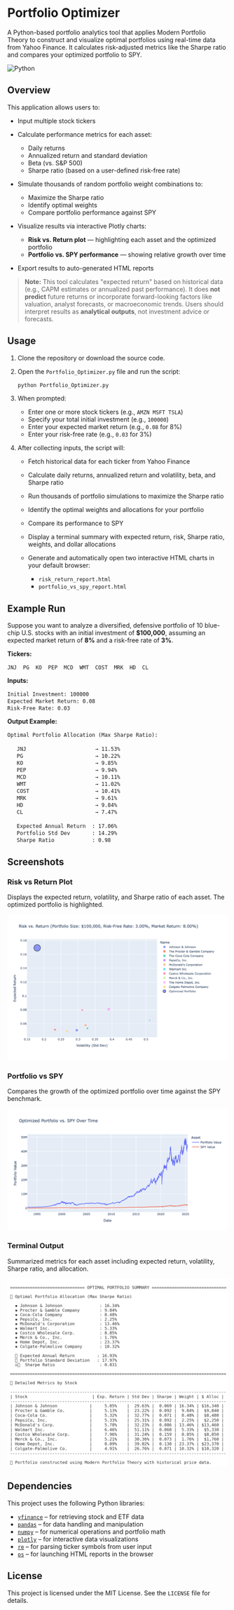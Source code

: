 # Portfolio Optimizer

A Python-based portfolio analytics tool that applies Modern Portfolio Theory to construct and visualize optimal portfolios using real-time data from Yahoo Finance. It calculates risk-adjusted metrics like the Sharpe ratio and compares your optimized portfolio to SPY.

![Python](https://img.shields.io/badge/python-3.12.7-blue.svg)

## Overview

This application allows users to:

* Input multiple stock tickers
* Calculate performance metrics for each asset:

  * Daily returns
  * Annualized return and standard deviation
  * Beta (vs. S\&P 500)
  * Sharpe ratio (based on a user-defined risk-free rate)
* Simulate thousands of random portfolio weight combinations to:

  * Maximize the Sharpe ratio
  * Identify optimal weights
  * Compare portfolio performance against SPY
* Visualize results via interactive Plotly charts:

  * **Risk vs. Return plot** — highlighting each asset and the optimized portfolio
  * **Portfolio vs. SPY performance** — showing relative growth over time
* Export results to auto-generated HTML reports

> **Note:** This tool calculates "expected return" based on historical data (e.g., CAPM estimates or annualized past performance). It does **not predict** future returns or incorporate forward-looking factors like valuation, analyst forecasts, or macroeconomic trends. Users should interpret results as **analytical outputs**, not investment advice or forecasts.

## Usage

1. Clone the repository or download the source code.

2. Open the `Portfolio_Optimizer.py` file and run the script:

   ```bash
   python Portfolio_Optimizer.py
   ```

3. When prompted:

   * Enter one or more stock tickers (e.g., `AMZN MSFT TSLA`)
   * Specify your total initial investment (e.g., `100000`)
   * Enter your expected market return (e.g., `0.08` for 8%)
   * Enter your risk-free rate (e.g., `0.03` for 3%)

4. After collecting inputs, the script will:

   * Fetch historical data for each ticker from Yahoo Finance
   * Calculate daily returns, annualized return and volatility, beta, and Sharpe ratio
   * Run thousands of portfolio simulations to maximize the Sharpe ratio
   * Identify the optimal weights and allocations for your portfolio
   * Compare its performance to SPY
   * Display a terminal summary with expected return, risk, Sharpe ratio, weights, and dollar allocations
   * Generate and automatically open two interactive HTML charts in your default browser:

     * `risk_return_report.html`
     * `portfolio_vs_spy_report.html`

## Example Run

Suppose you want to analyze a diversified, defensive portfolio of 10 blue-chip U.S. stocks with an initial investment of **\$100,000**, assuming an expected market return of **8%** and a risk-free rate of **3%**.

**Tickers:**

```
JNJ  PG  KO  PEP  MCD  WMT  COST  MRK  HD  CL
```

**Inputs:**

```
Initial Investment: 100000
Expected Market Return: 0.08
Risk-Free Rate: 0.03
```

**Output Example:**

```
Optimal Portfolio Allocation (Max Sharpe Ratio):

   JNJ                      → 11.53%
   PG                       → 10.22%
   KO                       → 9.85%
   PEP                      → 9.94%
   MCD                      → 10.11%
   WMT                      → 11.02%
   COST                     → 10.41%
   MRK                      → 9.61%
   HD                       → 9.84%
   CL                       → 7.47%

   Expected Annual Return  : 17.06%
   Portfolio Std Dev       : 14.29%
   Sharpe Ratio            : 0.98
```

## Screenshots

### Risk vs Return Plot

Displays the expected return, volatility, and Sharpe ratio of each asset. The optimized portfolio is highlighted.

![Risk vs Return](assets/risk_return_report.png)

### Portfolio vs SPY

Compares the growth of the optimized portfolio over time against the SPY benchmark.

![Portfolio vs SPY](assets/portfolio_vs_spy_report.png)

### Terminal Output

Summarized metrics for each asset including expected return, volatility, Sharpe ratio, and allocation.

![Terminal Output](assets/terminal_output.png)

## Dependencies

This project uses the following Python libraries:

* [`yfinance`](https://pypi.org/project/yfinance/) – for retrieving stock and ETF data
* [`pandas`](https://pypi.org/project/pandas/) – for data handling and manipulation
* [`numpy`](https://pypi.org/project/numpy/) – for numerical operations and portfolio math
* [`plotly`](https://pypi.org/project/plotly/) – for interactive data visualizations
* [`re`](https://docs.python.org/3/library/re.html) – for parsing ticker symbols from user input
* [`os`](https://docs.python.org/3/library/os.html) – for launching HTML reports in the browser

## License

This project is licensed under the MIT License. See the `LICENSE` file for details.
